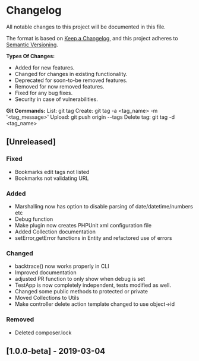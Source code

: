 # Changelog
All notable changes to this project will be documented in this file.

The format is based on [Keep a Changelog](https://keepachangelog.com/en/1.0.0/),
and this project adheres to [Semantic Versioning](https://semver.org/spec/v2.0.0.html).

**Types Of Changes:**
- Added for new features.
- Changed for changes in existing functionality.
- Deprecated for soon-to-be removed features.
- Removed for now removed features.
- Fixed for any bug fixes.
- Security in case of vulnerabilities.

**Git Commands:**
List:         git tag
Create:       git tag -a <tag_name> -m '<tag_message>'
Upload:       git push origin --tags
Delete tag:   git tag -d <tag_name>

## [Unreleased]
### Fixed
- Bookmarks edit tags not listed
- Bookmarks not validating URL

### Added
- Marshalling now has option to disable parsing of date/datetime/numbers etc
- Debug function
- Make plugin now creates PHPUnit xml configuration file
- Added Collection documentation
- setError,getError functions in Entity and refactored use of errors

### Changed
- backtrace() now works properly in CLI
- Improved documentation
- adjusted PR function to only show when debug is set
- TestApp is now completely independent, tests modified as well.
- Changed some public methods to protected or private
- Moved Collections to Utils
- Make controller delete action template changed to use object->id

### Removed
- Deleted composer.lock

## [1.0.0-beta] - 2019-03-04